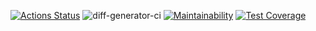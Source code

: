 [![Actions Status](https://github.com/dmplotn/php-project-lvl2/workflows/hexlet-check/badge.svg)](https://github.com/dmplotn/php-project-lvl2/actions)
![diff-generator-ci](https://github.com/dmplotn/php-project-lvl2/workflows/diff-generator-ci/badge.svg)
[![Maintainability](https://api.codeclimate.com/v1/badges/641446ea1fa03fef82c9/maintainability)](https://codeclimate.com/github/dmplotn/php-project-lvl2/maintainability)
[![Test Coverage](https://api.codeclimate.com/v1/badges/641446ea1fa03fef82c9/test_coverage)](https://codeclimate.com/github/dmplotn/php-project-lvl2/test_coverage)
